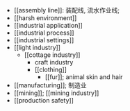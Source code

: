 - [[assembly line]]: 装配线, 流水作业线;
- [[harsh environment]]
- [[industrial application]]
- [[industrial process]]
- [[industrial settings]]
- [[light industry]]
    - [[cottage industry]]
        - craft industry
        - [[clothing]]
            - [[fur]]; animal skin and hair
- [[manufacturing]]; 制造业
- [[mining]]; [[mining industry]]
- [[production safety]]
